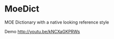 MoeDict
=======

MOE Dictionary with a native looking reference style

Demo http://youtu.be/kNCXaGKPRWs
